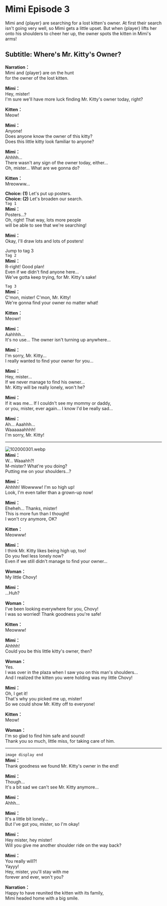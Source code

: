 # Mimi Episode 3
Mimi and {player} are searching for a lost kitten's owner. At first their search isn't going very well, so Mimi gets a little upset. But when {player} lifts her onto his shoulders to cheer her up, the owner spots the kitten in Mimi's arms!
  
## Subtitle: Where's Mr. Kitty's Owner?
  
**Narration：**  
Mimi and {player} are on the hunt  
for the owner of the lost kitten.  
  
**Mimi：**  
Hey, mister!  
I'm sure we'll have more luck finding Mr. Kitty's owner today, right?  
  
**Kitten：**  
Meow!  
  
**Mimi：**  
Anyone!  
Does anyone know the owner of this kitty?  
Does this little kitty look familiar to anyone?  
  
**Mimi：**  
Ahhhh...  
There wasn't any sign of the owner today, either...  
Oh, mister... What are we gonna do?  
  
**Kitten：**  
Mreowww...  
  
**Choice: (1)**  Let's put up posters.  
**Choice: (2)**  Let's broaden our search.  
`Tag 1`  
**Mimi：**  
Posters...?  
Oh, right! That way, lots more people  
will be able to see that we're searching!  
  
**Mimi：**  
Okay, I'll draw lots and lots of posters!  
  
Jump to tag 3  
`Tag 2`  
**Mimi：**  
R-right! Good plan!  
Even if we didn't find anyone here...  
We've gotta keep trying, for Mr. Kitty's sake!  
  
`Tag 3`  
**Mimi：**  
C'mon, mister! C'mon, Mr. Kitty!  
We're gonna find your owner no matter what!  
  
**Kitten：**  
Meowr!  
  
**Mimi：**  
Aahhhh...  
It's no use... The owner isn't turning up anywhere...  
  
**Mimi：**  
I'm sorry, Mr. Kitty...  
I really wanted to find your owner for you...  
  
**Mimi：**  
Hey, mister...  
If we never manage to find his owner...  
Mr. Kitty will be really lonely, won't he?  
  
**Mimi：**  
If it was me... If I couldn't see my mommy or daddy,  
or you, mister, ever again... I know I'd be really sad...  
  
**Mimi：**  
Ah... Aaahhh...  
Waaaaaahhhh!  
I'm sorry, Mr. Kitty!  
  

---  
  
![102000301.webp](https://redive.estertion.win/card/story/102000301.webp)  
**Mimi：**  
W... Waaahh?!  
M-mister? What're you doing?  
Putting me on your shoulders...?  
  
**Mimi：**  
Ahhhh! Wowwww! I'm so high up!  
Look, I'm even taller than a grown-up now!  
  
**Mimi：**  
Eheheh... Thanks, mister!  
This is more fun than I thought!  
I won't cry anymore, OK?  
  
**Kitten：**  
Meowww!  
  
**Mimi：**  
I think Mr. Kitty likes being high up, too!  
Do you feel less lonely now?  
Even if we still didn't manage to find your owner...  
  
**Woman：**  
My little Chovy!  
  
**Mimi：**  
...Huh?  
  
**Woman：**  
I've been looking everywhere for you, Chovy!  
I was so worried! Thank goodness you're safe!  
  
**Kitten：**  
Meowww!  
  
**Mimi：**  
Ahhhh!  
Could you be this little kitty's owner, then?  
  
**Woman：**  
Yes.  
I was over in the plaza when I saw you on this man's shoulders...  
And I realized the kitten you were holding was my little Chovy!  
  
**Mimi：**  
Oh, I get it!  
That's why you picked me up, mister!  
So we could show Mr. Kitty off to everyone!  
  
**Kitten：**  
Meow!  
  
**Woman：**  
I'm so glad to find him safe and sound!  
Thank you so much, little miss, for taking care of him.  
  

---  
  
`image display end`  
**Mimi：**  
Thank goodness we found Mr. Kitty's owner in the end!  
  
**Mimi：**  
Though...  
It's a bit sad we can't see Mr. Kitty anymore...  
  
**Mimi：**  
Ahhh...  
  
**Mimi：**  
It's a little bit lonely...  
But I've got you, mister, so I'm okay!  
  
**Mimi：**  
Hey mister, hey mister!  
Will you give me another shoulder ride on the way back?  
  
**Mimi：**  
You really will?!  
 Yayyy!  
Hey, mister, you'll stay with me  
forever and ever, won't you?  
  
**Narration：**  
Happy to have reunited the kitten with its family,  
Mimi headed home with a big smile.  

